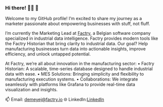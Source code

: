 ### Hi there! 👨‍💻 👋

Welcome to my GitHub profile! I’m excited to share my journey as a marketer passionate about empowering businesses with stuff, not fluff.

I’m currently the Marketing Lead at [Factry](https://www.factry.io?utm_source=GitHub&utm_medium=profile+page&utm_campaign=evergreen&utm_id=GithubJente), a Belgian software company specialized in industrial data intelligence. Factry provides modern tools like the Factry Historian that bring clarity to industrial data. Our goal? Help manufacturing businesses turn data into actionable insights, improve efficiency, and unlock untapped potential.

At Factry, we’re all about innovation in the manufacturing sector:
	•	Factry Historian: A scalable, time-series database designed to handle industrial data with ease.
	•	MES Solutions: Bringing simplicity and flexibility to manufacturing execution systems.
	•	Collaborations: We integrate seamlessly with platforms like Grafana to provide real-time data visualization and insights.

📫 Email: demeyej@factry.io
🌐 LinkedIn:[LinkedIn](https://www.linkedin.com/in/jentedemeyer/)
